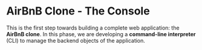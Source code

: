 # AirBnB Clone - The Console

This is the first step towards building a complete web application: the **AirBnB clone**. In this phase, we are developing a **command-line interpreter** (CLI) to manage the backend objects of the application.
